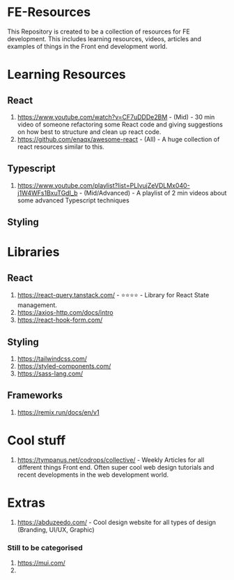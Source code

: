 # FE-Resources

This Repository is created to be a collection of resources for FE development. This includes learning resources, videos, articles and examples of things in the Front end development world.

# Learning Resources

## React
1. https://www.youtube.com/watch?v=CF7uDDDe2BM - (Mid) - 30 min video of someone refactoring some React code and giving suggestions on how best to structure and clean up react code.
2. https://github.com/enaqx/awesome-react - (All) - A huge collection of react resources similar to this.

## Typescript
1. https://www.youtube.com/playlist?list=PLIvujZeVDLMx040-j1W4WFs1BxuTGdI_b - (Mid/Advanced) - A playlist of 2 min videos about some advanced Typescript techniques 

## Styling


# Libraries
## React
1. https://react-query.tanstack.com/ - :star::star::star::star: - Library for React State management.
2. https://axios-http.com/docs/intro
3. https://react-hook-form.com/

## Styling
1. https://tailwindcss.com/
2. https://styled-components.com/
3. https://sass-lang.com/

## Frameworks
1. https://remix.run/docs/en/v1

# Cool stuff
1. https://tympanus.net/codrops/collective/ - Weekly Articles for all different things Front end. Often super cool web design tutorials and recent developments in the web development world.


# Extras
1. https://abduzeedo.com/ - Cool design website for all types of design (Branding, UI/UX, Graphic)


### Still to be categorised 
1. https://mui.com/
2. 
